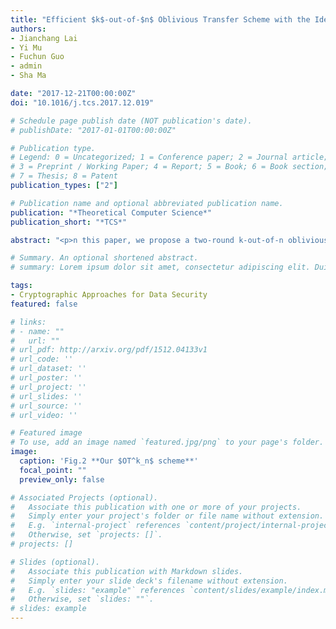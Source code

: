 ```yaml
---
title: "Efficient $k$-out-of-$n$ Oblivious Transfer Scheme with the Ideal Communication Cost"
authors:
- Jianchang Lai
- Yi Mu
- Fuchun Guo
- admin
- Sha Ma

date: "2017-12-21T00:00:00Z"
doi: "10.1016/j.tcs.2017.12.019"

# Schedule page publish date (NOT publication's date).
# publishDate: "2017-01-01T00:00:00Z"

# Publication type.
# Legend: 0 = Uncategorized; 1 = Conference paper; 2 = Journal article;
# 3 = Preprint / Working Paper; 4 = Report; 5 = Book; 6 = Book section;
# 7 = Thesis; 8 = Patent
publication_types: ["2"]

# Publication name and optional abbreviated publication name.
publication: "*Theoretical Computer Science*"
publication_short: "*TCS*"

abstract: "<p>n this paper, we propose a two-round k-out-of-n oblivious transfer scheme with the minimum communication cost. In our proposed scheme, the messages sent by the receiver R to the sender S consist of only three elements, which is independent of n and k, while the messages from S to R are (n + 1) elements when the sender holds n secrets. Our scheme features a nice property of universal parameter, where the system parameter can be used by all senders and receivers. The proposed k-out-of-n oblivious transfer scheme is the most efficient two-round scheme in terms of the number of messages transferred between two communicating parties in known constructions. The scheme preserves the privacy of receiver's choice and sender's security.</p>"

# Summary. An optional shortened abstract.
# summary: Lorem ipsum dolor sit amet, consectetur adipiscing elit. Duis posuere tellus ac convallis placerat. Proin tincidunt magna sed ex sollicitudin condimentum.

tags:
- Cryptographic Approaches for Data Security
featured: false

# links:
# - name: ""
#   url: ""
# url_pdf: http://arxiv.org/pdf/1512.04133v1
# url_code: ''
# url_dataset: ''
# url_poster: ''
# url_project: ''
# url_slides: ''
# url_source: ''
# url_video: ''

# Featured image
# To use, add an image named `featured.jpg/png` to your page's folder. 
image:
  caption: 'Fig.2 **Our $OT^k_n$ scheme**'
  focal_point: ""
  preview_only: false

# Associated Projects (optional).
#   Associate this publication with one or more of your projects.
#   Simply enter your project's folder or file name without extension.
#   E.g. `internal-project` references `content/project/internal-project/index.md`.
#   Otherwise, set `projects: []`.
# projects: []

# Slides (optional).
#   Associate this publication with Markdown slides.
#   Simply enter your slide deck's filename without extension.
#   E.g. `slides: "example"` references `content/slides/example/index.md`.
#   Otherwise, set `slides: ""`.
# slides: example
---
```



